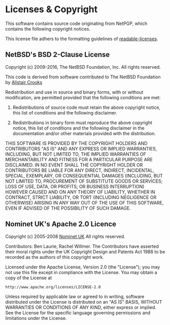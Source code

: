 Licenses & Copyright
====================

This software contains source code originating from NetPGP, which
contains the following copyright notices.

This license file adhers to the formatting guidelines of
[readable-licenses](https://github.com/nevir/readable-licenses).


NetBSD's BSD 2-Clause License
-----------------------------

Copyright (c) 2009-2016, The NetBSD Foundation, Inc.
All rights reserved.

This code is derived from software contributed to The NetBSD Foundation
by [Alistair Crooks](mailto:agc@NetBSD.org)

Redistribution and use in source and binary forms, with or without modification,
are permitted provided that the following conditions are met:

1.  Redistributions of source code must retain the above copyright notice,
    this list of conditions and the following disclaimer.

2.  Redistributions in binary form must reproduce the above copyright notice,
    this list of conditions and the following disclaimer in the documentation
    and/or other materials provided with the distribution.

THIS SOFTWARE IS PROVIDED BY THE COPYRIGHT HOLDERS AND CONTRIBUTORS "AS IS" AND
ANY EXPRESS OR IMPLIED WARRANTIES, INCLUDING, BUT NOT LIMITED TO, THE IMPLIED
WARRANTIES OF MERCHANTABILITY AND FITNESS FOR A PARTICULAR PURPOSE ARE
DISCLAIMED. IN NO EVENT SHALL THE COPYRIGHT HOLDER OR CONTRIBUTORS BE LIABLE
FOR ANY DIRECT, INDIRECT, INCIDENTAL, SPECIAL, EXEMPLARY, OR CONSEQUENTIAL
DAMAGES (INCLUDING, BUT NOT LIMITED TO, PROCUREMENT OF SUBSTITUTE GOODS OR
SERVICES; LOSS OF USE, DATA, OR PROFITS; OR BUSINESS INTERRUPTION) HOWEVER
CAUSED AND ON ANY THEORY OF LIABILITY, WHETHER IN CONTRACT, STRICT LIABILITY,
OR TORT (INCLUDING NEGLIGENCE OR OTHERWISE) ARISING IN ANY WAY OUT OF THE USE OF
THIS SOFTWARE, EVEN IF ADVISED OF THE POSSIBILITY OF SUCH DAMAGE.


Nominet UK's Apache 2.0 Licence
-------------------------------

Copyright (c) 2005-2008 [Nominet UK](www.nic.uk)
All rights reserved.

Contributors: Ben Laurie, Rachel Willmer. The Contributors have asserted
their moral rights under the UK Copyright Design and Patents Act 1988 to
be recorded as the authors of this copyright work.

Licensed under the Apache License, Version 2.0 (the "License"); you may not use
this file except in compliance with the License.  You may obtain a copy of the
License at

    http://www.apache.org/licenses/LICENSE-2.0

Unless required by applicable law or agreed to in writing, software distributed
under the License is distributed on an "AS IS" BASIS, WITHOUT WARRANTIES OR
CONDITIONS OF ANY KIND, either express or implied.  See the License for the
specific language governing permissions and limitations under the License.

